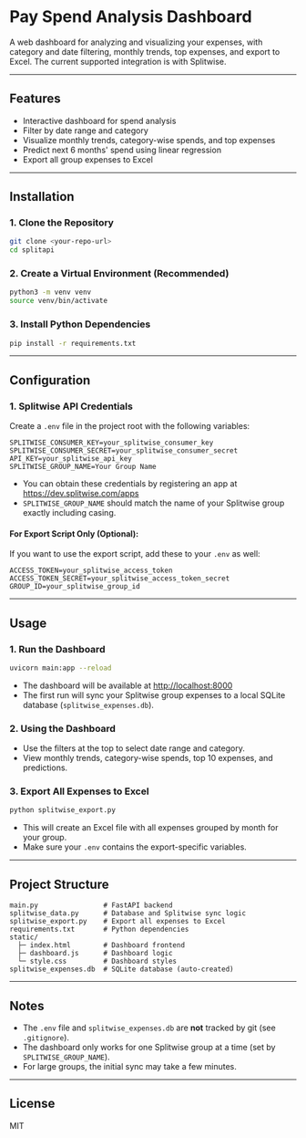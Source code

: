 # Pay Spend Analysis Dashboard

A web dashboard for analyzing and visualizing your expenses, with category and date filtering, monthly trends, top expenses, and export to Excel. The current supported integration is with Splitwise.

---

## Features
- Interactive dashboard for spend analysis
- Filter by date range and category
- Visualize monthly trends, category-wise spends, and top expenses
- Predict next 6 months' spend using linear regression
- Export all group expenses to Excel

---

## Installation

### 1. Clone the Repository
```bash
git clone <your-repo-url>
cd splitapi
```

### 2. Create a Virtual Environment (Recommended)
```bash
python3 -m venv venv
source venv/bin/activate
```

### 3. Install Python Dependencies
```bash
pip install -r requirements.txt
```

---

## Configuration

### 1. Splitwise API Credentials
Create a `.env` file in the project root with the following variables:

```
SPLITWISE_CONSUMER_KEY=your_splitwise_consumer_key
SPLITWISE_CONSUMER_SECRET=your_splitwise_consumer_secret
API_KEY=your_splitwise_api_key
SPLITWISE_GROUP_NAME=Your Group Name
```
- You can obtain these credentials by registering an app at https://dev.splitwise.com/apps
- `SPLITWISE_GROUP_NAME` should match the name of your Splitwise group exactly including casing.

#### For Export Script Only (Optional):
If you want to use the export script, add these to your `.env` as well:
```
ACCESS_TOKEN=your_splitwise_access_token
ACCESS_TOKEN_SECRET=your_splitwise_access_token_secret
GROUP_ID=your_splitwise_group_id
```

---

## Usage

### 1. Run the Dashboard
```bash
uvicorn main:app --reload
```
- The dashboard will be available at [http://localhost:8000](http://localhost:8000)
- The first run will sync your Splitwise group expenses to a local SQLite database (`splitwise_expenses.db`).

### 2. Using the Dashboard
- Use the filters at the top to select date range and category.
- View monthly trends, category-wise spends, top 10 expenses, and predictions.

### 3. Export All Expenses to Excel
```bash
python splitwise_export.py
```
- This will create an Excel file with all expenses grouped by month for your group.
- Make sure your `.env` contains the export-specific variables.

---

## Project Structure

```
main.py                # FastAPI backend
splitwise_data.py      # Database and Splitwise sync logic
splitwise_export.py    # Export all expenses to Excel
requirements.txt       # Python dependencies
static/
  ├─ index.html        # Dashboard frontend
  ├─ dashboard.js      # Dashboard logic
  └─ style.css         # Dashboard styles
splitwise_expenses.db  # SQLite database (auto-created)
```

---

## Notes
- The `.env` file and `splitwise_expenses.db` are **not** tracked by git (see `.gitignore`).
- The dashboard only works for one Splitwise group at a time (set by `SPLITWISE_GROUP_NAME`).
- For large groups, the initial sync may take a few minutes.

---

## License
MIT 